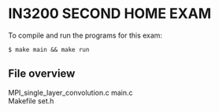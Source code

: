 # IN3200 SECOND HOME EXAM


To compile and run the programs for this exam:
```
$ make main && make run
```

## File overview
MPI_single_layer_convolution.c
main.c  
Makefile
set.h
